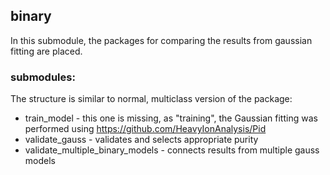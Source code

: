 
## binary

In this submodule, the packages for comparing the results from gaussian fitting are placed.

### submodules:

The structure is similar to normal, multiclass version of the package:

* train_model - this one is missing, as "training", the Gaussian fitting was performed using https://github.com/HeavyIonAnalysis/Pid
* validate_gauss - validates and selects appropriate purity
* validate_multiple_binary_models - connects results from multiple gauss models

